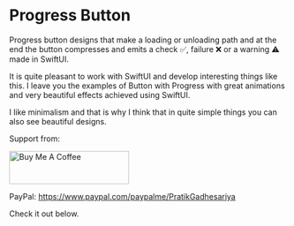 # Progress Button 
Progress button designs that make a loading or unloading path and at the end the button compresses and emits a check ✅, failure ❌ or a warning ⚠️ made in SwiftUI.

It is quite pleasant to work with SwiftUI and develop interesting things like this. I leave you the examples of Button with Progress with great animations and very beautiful effects achieved using SwiftUI.

I like minimalism and that is why I think that in quite simple things you can also see beautiful designs.

Support from:

<a href="https://www.buymeacoffee.com/pratik28" target="_blank"><img src="https://cdn.buymeacoffee.com/buttons/v2/default-yellow.png" alt="Buy Me A Coffee" style="height: 60px !important;width: 217px !important;" ></a>

PayPal: https://www.paypal.com/paypalme/PratikGadhesariya

Check it out below.



